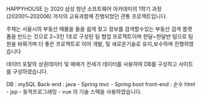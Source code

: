 HAPPYHOUSE 는 
2020 삼성 청년 소프트웨어 아카데미의 1학기 과정 (202001~202006) 까지의 교육과함께 진행되었던
관통 프로젝트입니다.

주제는 서울시의 부동산 매물을 들을 쉽게 찾고 정보를 검색할수있는 부동산 검색 플랫폼을 만드는 것으로
2~3인 1조로 구성된 팀 협업 프로젝트이며
한달~한달반 텀으로 팀원을 바꿔가며 더 좋은 프로젝트로 이어 개발, 및 새로운기술로 유지,보수하며 진행하였습니다


데이터 포탈의 상권데이터 및 매매가 전세가 데이터를 사용하여 DB를 구성하고 사이트를 구성하였습니다.


DB :  mySQL
Back-end : java - Spring mvc - Spring boot
front-end : 순수 html - jsp - 동적프로그래밍 - vue
의 기술 스택을 사용하였습니다.